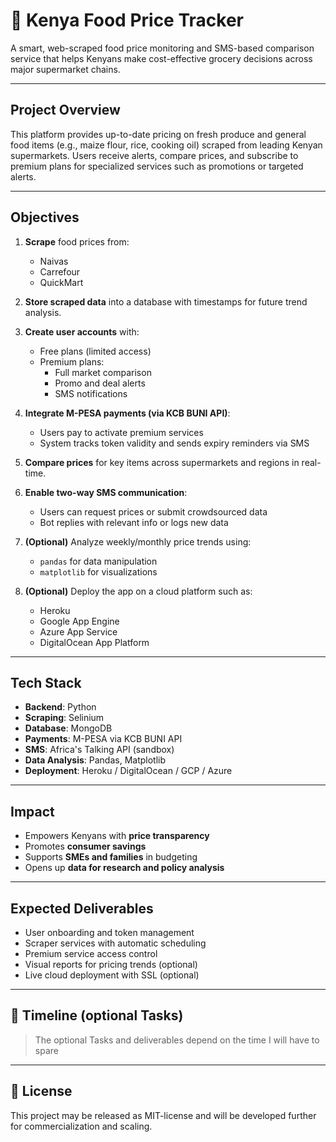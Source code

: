 # 🛒 Kenya Food Price Tracker 

A smart, web-scraped food price monitoring and SMS-based comparison service that helps Kenyans make cost-effective grocery decisions across major supermarket chains.

---

## Project Overview

This platform provides up-to-date pricing on fresh produce and general food items (e.g., maize flour, rice, cooking oil) scraped from leading Kenyan supermarkets. Users receive alerts, compare prices, and subscribe to premium plans for specialized services such as promotions or targeted alerts.

---

## Objectives

1. **Scrape** food prices from:
   - Naivas
   - Carrefour
   - QuickMart

2. **Store scraped data** into a database with timestamps for future trend analysis.

3. **Create user accounts** with:
   - Free plans (limited access)
   - Premium plans:
     - Full market comparison
     - Promo and deal alerts
     - SMS notifications

4. **Integrate M-PESA payments (via KCB BUNI API)**:
   - Users pay to activate premium services
   - System tracks token validity and sends expiry reminders via SMS

5. **Compare prices** for key items across supermarkets and regions in real-time.

6. **Enable two-way SMS communication**:
   - Users can request prices or submit crowdsourced data
   - Bot replies with relevant info or logs new data

7. **(Optional)** Analyze weekly/monthly price trends using:
   - `pandas` for data manipulation
   - `matplotlib` for visualizations

8. **(Optional)** Deploy the app on a cloud platform such as:
   - Heroku
   - Google App Engine
   - Azure App Service
   - DigitalOcean App Platform

---

## Tech Stack

- **Backend**: Python
- **Scraping**: Selinium
- **Database**: MongoDB 
- **Payments**: M-PESA via KCB BUNI API
- **SMS**: Africa's Talking API (sandbox)
- **Data Analysis**: Pandas, Matplotlib
- **Deployment**: Heroku / DigitalOcean / GCP / Azure

---

## Impact

- Empowers Kenyans with **price transparency**
- Promotes **consumer savings**
- Supports **SMEs and families** in budgeting
- Opens up **data for research and policy analysis**

---

## Expected Deliverables

- User onboarding and token management
- Scraper services with automatic scheduling
- Premium service access control
- Visual reports for pricing trends (optional)
- Live cloud deployment with SSL (optional)

---

## 📅 Timeline (optional Tasks)
> The optional Tasks and deliverables depend on the time I will have to spare
---

## 📝 License

This project may be released as MIT-license and will be developed further for commercialization and scaling.




